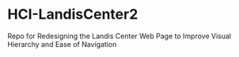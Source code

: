 # HCI-LandisCenter2

Repo for Redesigning the Landis Center Web Page to Improve Visual Hierarchy and Ease of Navigation
